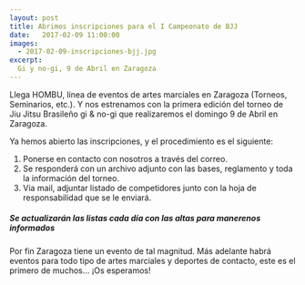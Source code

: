 ```yaml
---
layout: post
title: Abrimos inscripciones para el I Campeonato de BJJ
date:   2017-02-09 11:00:00
images:
  - 2017-02-09-inscripciones-bjj.jpg
excerpt:
  Gi y no-gi, 9 de Abril en Zaragoza
---
```

Llega HOMBU, línea de eventos de artes marciales en Zaragoza (Torneos, Seminarios, etc.).
Y nos estrenamos con la primera edición del torneo de Jiu Jitsu Brasileño gi & no-gi que realizaremos el domingo 9 de Abril en Zaragoza.

Ya hemos abierto las inscripciones, y el procedimiento es el siguiente:

1. Ponerse en contacto con nosotros a través del correo.
2. Se responderá con un archivo adjunto con las bases, reglamento y toda la información del torneo.
3. Via mail, adjuntar listado de competidores junto con la hoja de responsabilidad que se le enviará.

##### Se actualizarán las listas cada día con las altas para manerenos informados

Por fin Zaragoza tiene un evento de tal magnitud.
Más adelante habrá eventos para todo tipo de artes marciales y deportes de contacto, este es el primero de muchos... ¡Os esperamos!
